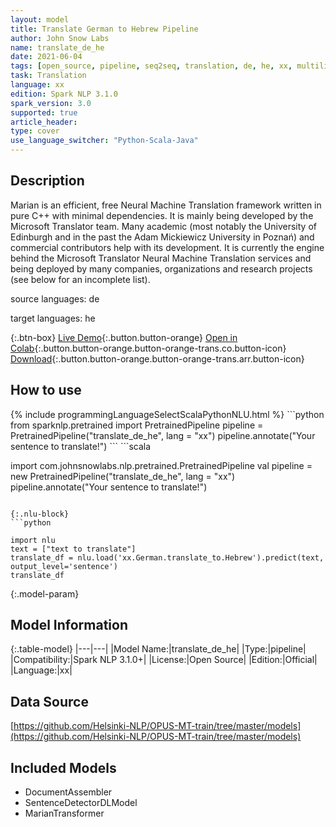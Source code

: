```yaml
---
layout: model
title: Translate German to Hebrew Pipeline
author: John Snow Labs
name: translate_de_he
date: 2021-06-04
tags: [open_source, pipeline, seq2seq, translation, de, he, xx, multilingual]
task: Translation
language: xx
edition: Spark NLP 3.1.0
spark_version: 3.0
supported: true
article_header:
type: cover
use_language_switcher: "Python-Scala-Java"
---
```


## Description

Marian is an efficient, free Neural Machine Translation framework written in pure C++ with minimal dependencies. It is mainly being developed by the Microsoft Translator team. Many academic (most notably the University of Edinburgh and in the past the Adam Mickiewicz University in Poznań) and commercial contributors help with its development.
It is currently the engine behind the Microsoft Translator Neural Machine Translation services and being deployed by many companies, organizations and research projects (see below for an incomplete list).

source languages: de

target languages: he

{:.btn-box}
[Live Demo](https://demo.johnsnowlabs.com/public/TRANSLATION_MARIAN/){:.button.button-orange}
[Open in Colab](https://colab.research.google.com/github/JohnSnowLabs/spark-nlp-workshop/blob/master/tutorials/streamlit_notebooks/TRANSLATION_MARIAN.ipynb){:.button.button-orange.button-orange-trans.co.button-icon}
[Download](https://s3.amazonaws.com/auxdata.johnsnowlabs.com/public/models/translate_de_he_xx_3.1.0_2.4_1622837841575.zip){:.button.button-orange.button-orange-trans.arr.button-icon}

## How to use



<div class="tabs-box" markdown="1">
{% include programmingLanguageSelectScalaPythonNLU.html %}
```python
from sparknlp.pretrained import PretrainedPipeline 
pipeline = PretrainedPipeline("translate_de_he", lang = "xx") 
pipeline.annotate("Your sentence to translate!")
```
```scala

import com.johnsnowlabs.nlp.pretrained.PretrainedPipeline
val pipeline = new PretrainedPipeline("translate_de_he", lang = "xx")
pipeline.annotate("Your sentence to translate!")
```

{:.nlu-block}
```python

import nlu
text = ["text to translate"]
translate_df = nlu.load('xx.German.translate_to.Hebrew').predict(text, output_level='sentence')
translate_df
```
</div>

{:.model-param}
## Model Information

{:.table-model}
|---|---|
|Model Name:|translate_de_he|
|Type:|pipeline|
|Compatibility:|Spark NLP 3.1.0+|
|License:|Open Source|
|Edition:|Official|
|Language:|xx|

## Data Source

[https://github.com/Helsinki-NLP/OPUS-MT-train/tree/master/models](https://github.com/Helsinki-NLP/OPUS-MT-train/tree/master/models)

## Included Models

- DocumentAssembler
- SentenceDetectorDLModel
- MarianTransformer